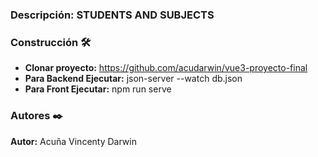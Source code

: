 ### Descripción: STUDENTS AND SUBJECTS

### Construcción 🛠️
* **Clonar proyecto:** https://github.com/acudarwin/vue3-proyecto-final
* **Para Backend Ejecutar:** json-server --watch db.json
* **Para Front Ejecutar:** npm run serve

### Autores ✒️

**Autor:** Acuña Vincenty Darwin
